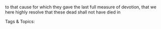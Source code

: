 to that cause for which they gave the last full 
measure of devotion, 
that we here highly 
resolve that these dead 
shall not have died in 

   Tags & Topics:
   